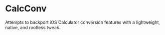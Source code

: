 # CalcConv
Attempts to backport iOS Calculator conversion features with a lightweight, native, and rootless tweak.
